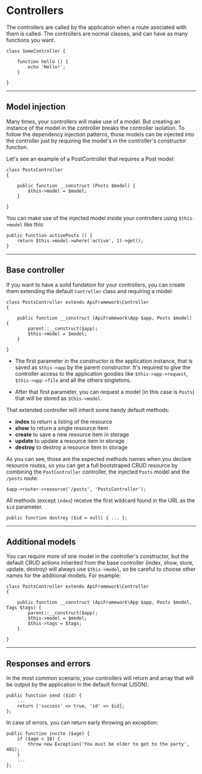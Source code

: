 # Controllers

The controllers are called by the application when a route asociated with them is called. The controllers are normal classes, and can have as many functions you want.

```
class SomeController {

    function hello () {
        echo 'Hello!';
    }

}
```

---

## Model injection

Many times, your controllers will make use of a model. But creating an instance of the model in the controller breaks the controller isolation. To follow the dependency injection patterns, those models can be injected into the controller just by requiring the model's in the controller's constructor function.

Let's see an example of a PostController that requires a Post model:

```
class PostsController
{

    public function __construct (Posts $model) {
        $this->model = $model;
    }

}
```

You can make use of the injected model inside your controllers using `$this->model` like this:

```
public function activePosts () {
    return $this->model->where('active', 1)->get();
}
```

---

## Base controller

If you want to have a solid fundation for your controllers, you can create them extending the default `Controller` class and requiring a model:

```
class PostsController extends ApiFramework\Controller
{

    public function __construct (ApiFramework\App $app, Posts $model) {
        parent::__construct($app);
        $this->model = $model;
    }

}
```

- The first parameter in the constructor is the application instance, that is saved as `$this->app` by the parent constructor. It's required to give the controller access to the application goodies like `$this->app->request`, `$this->app->file` and all the others singletons.

- After that first parameter, you can request a model (in this case is `Posts`) that will be stored as `$this->model`.

That extended controller will inherit some handy default methods:

- **index** to return a listing of the resource
- **show** to return a single resource item
- **create** to save a new resource item in storage
- **update** to update a resource item in storage
- **destroy** to destroy a resource item in storage

As you can see, those are the expected methods names when you declare resource routes, so you can get a full bootstraped CRUD resource by combining the `PostController` controller, the injected `Posts` model and the `/posts` route.

```
$app->router->resource('/posts', 'PostsController');
```

All methods (except `index`) receive the first wildcard found in the URL as the `$id` parameter.

```
public function destroy ($id = null) { ... };
```

---

## Additional models

You can require more of one model in the controller's constructor, but the default CRUD actions inherited from the base controller (index, show, store, update, destroy) will always use `$this->model`, so be careful to choose other names for the additional models. For example:

```
class PostsController extends ApiFramework\Controller
{

    public function __construct (ApiFramework\App $app, Posts $model, Tags $tags) {
        parent::__construct($app);
        $this->model = $model;
        $this->tags = $tags;
    }

}
```

---

## Responses and errors

In the most common scenario, your controllers will return and array that will be output by the application in the default format (JSON).

```
public function send ($id) {
    ...
    return ['success' => true, 'id' => $id];
};
```

In case of errors, you can return early throwing an exception:

```
public function invite ($age) {
    if ($age < 18) {
        throw new Exception('You must be older to get to the party', 401);
    }
    ...
};
```


